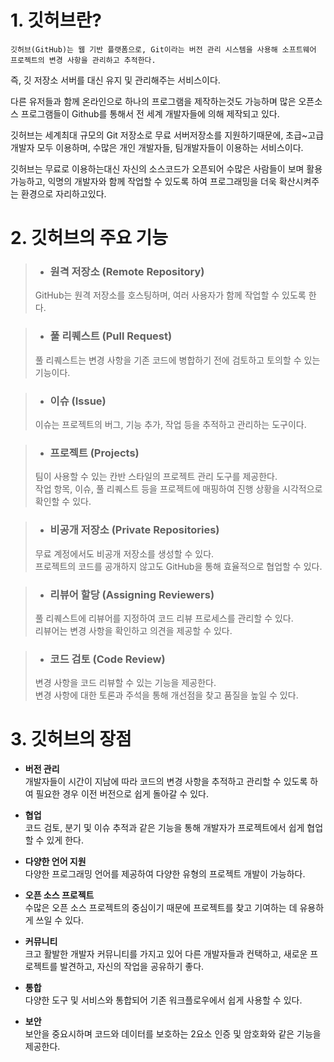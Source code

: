 # 1. 깃허브란?
    깃허브(GitHub)는 웹 기반 플랫폼으로, Git이라는 버전 관리 시스템을 사용해 소프트웨어 프로젝트의 변경 사항을 관리하고 추적한다.   
즉, 깃 저장소 서버를 대신 유지 및 관리해주는 서비스이다.   

다른 유저들과 함께 온라인으로 하나의 프로그램을 제작하는것도 가능하며 많은 오픈소스 프로그램들이 Github를 통해서 전 세계 개발자들에 의해 제작되고 있다.

깃허브는 세계최대 규모의 Git 저장소로 무료 서버저장소를 지원하기때문에, 초급~고급 개발자 모두 이용하며, 수많은 개인 개발자들, 팀개발자들이 이용하는 서비스이다.   

깃허브는 무료로 이용하는대신 자신의 소스코드가 오픈되어 수많은 사람들이 보며 활용가능하고, 익명의 개발자와 함께 작업할 수 있도록 하여 프로그래밍을 더욱 확산시켜주는 환경으로 자리하고있다.

# 2. 깃허브의 주요 기능
> * ### 원격 저장소 (Remote Repository)
>
>GitHub는 원격 저장소를 호스팅하며, 여러 사용자가 함께 작업할 수 있도록 한다.

> * ### 풀 리퀘스트 (Pull Request)
>
>풀 리퀘스트는 변경 사항을 기존 코드에 병합하기 전에 검토하고 토의할 수 있는 기능이다.

> * ### 이슈 (Issue)
>
>이슈는 프로젝트의 버그, 기능 추가, 작업 등을 추적하고 관리하는 도구이다.

> * ### 프로젝트 (Projects)
>
>팀이 사용할 수 있는 칸반 스타일의 프로젝트 관리 도구를 제공한다.   
>작업 항목, 이슈, 풀 리퀘스트 등을 프로젝트에 매핑하여 진행 상황을 시각적으로 확인할 수 있다.

> * ### 비공개 저장소 (Private Repositories)
>
>무료 계정에서도 비공개 저장소를 생성할 수 있다.   
>프로젝트의 코드를 공개하지 않고도 GitHub을 통해 효율적으로 협업할 수 있다.

> * ### 리뷰어 할당 (Assigning Reviewers)
>
>풀 리퀘스트에 리뷰어를 지정하여 코드 리뷰 프로세스를 관리할 수 있다.   
>리뷰어는 변경 사항을 확인하고 의견을 제공할 수 있다.

> * ### 코드 검토 (Code Review)
>
>변경 사항을 코드 리뷰할 수 있는 기능을 제공한다.   
>변경 사항에 대한 토론과 주석을 통해 개선점을 찾고 품질을 높일 수 있다.

# 3. 깃허브의 장점
- **버전 관리**   
개발자들이 시간이 지남에 따라 코드의 변경 사항을 추적하고 관리할 수 있도록 하여 필요한 경우 이전 버전으로 쉽게 돌아갈 수 있다.

- **협업**   
코드 검토, 분기 및 이슈 추적과 같은 기능을 통해 개발자가 프로젝트에서 쉽게 협업할 수 있게 한다.

- **다양한 언어 지원**   
다양한 프로그래밍 언어를 제공하여 다양한 유형의 프로젝트 개발이 가능하다.

- **오픈 소스 프로젝트**   
수많은 오픈 소스 프로젝트의 중심이기 때문에 프로젝트를 찾고 기여하는 데 유용하게 쓰일 수 있다.

- **커뮤니티**   
크고 활발한 개발자 커뮤니티를 가지고 있어 다른 개발자들과 컨택하고, 새로운 프로젝트를 발견하고, 자신의 작업을 공유하기 좋다.

- **통합**   
다양한 도구 및 서비스와 통합되어 기존 워크플로우에서 쉽게 사용할 수 있다.

- **보안**   
보안을 중요시하며 코드와 데이터를 보호하는 2요소 인증 및 암호화와 같은 기능을 제공한다.
